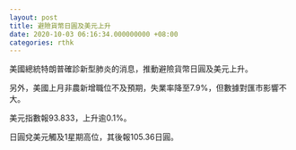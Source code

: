 ```yaml
---
layout: post
title: 避險貨幣日圓及美元上升
date: 2020-10-03 06:16:34.000000000 +08:00
categories: rthk
---
```


美國總統特朗普確診新型肺炎的消息，推動避險貨幣日圓及美元上升。

另外，美國上月非農新增職位不及預期，失業率降至7.9%，但數據對匯市影響不大。

美元指數報93.833，上升逾0.1%。

日圓兌美元觸及1星期高位，其後報105.36日圓。
